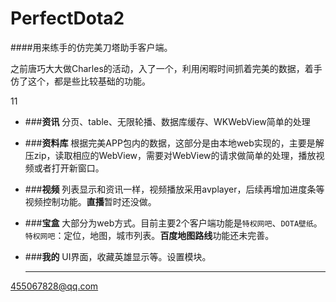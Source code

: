 # PerfectDota2

####用来练手的仿完美刀塔助手客户端。

之前唐巧大大做Charles的活动，入了一个，利用闲暇时间抓着完美的数据，着手仿了这个，都是些比较基础的功能。

![]()11

* ###**资讯**
	分页、table、无限轮播、数据库缓存、WKWebView简单的处理


* ###**资料库**
	根据完美APP包内的数据，这部分是由本地web实现的，主要是解压zip，读取相应的WebView，需要对WebView的请求做简单的处理，播放视频或者打开新窗口。

* ###**视频**
	列表显示和资讯一样，视频播放采用avplayer，后续再增加进度条等视频控制功能。**直播**暂时还没做。

* ###**宝盒**
	大部分为web方式。目前主要2个客户端功能是`特权网吧`、`DOTA壁纸`。`特权网吧`：定位，地图，城市列表。**百度地图路线**功能还未完善。

* ###**我的**
	UI界面，收藏英雄显示等。设置模块。
	
	---
 <455067828@qq.com>
